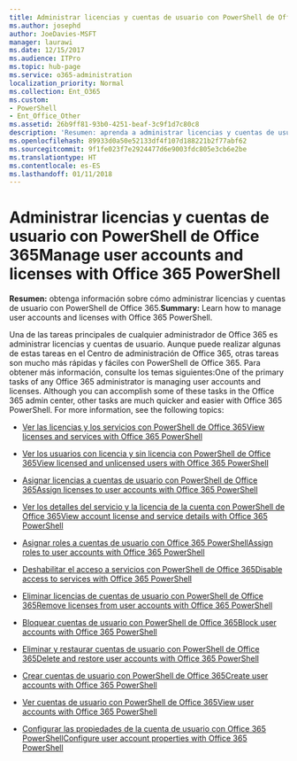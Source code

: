 ```yaml
---
title: Administrar licencias y cuentas de usuario con PowerShell de Office 365
ms.author: josephd
author: JoeDavies-MSFT
manager: laurawi
ms.date: 12/15/2017
ms.audience: ITPro
ms.topic: hub-page
ms.service: o365-administration
localization_priority: Normal
ms.collection: Ent_O365
ms.custom:
- PowerShell
- Ent_Office_Other
ms.assetid: 26b9ff81-93b0-4251-beaf-3c9f1d7c80c8
description: 'Resumen: aprenda a administrar licencias y cuentas de usuario con PowerShell de Office 365.'
ms.openlocfilehash: 89933d0a50e52133df4f107d188221b2f77abf62
ms.sourcegitcommit: 9f1fe023f7e2924477d6e9003fdc805e3cb6e2be
ms.translationtype: HT
ms.contentlocale: es-ES
ms.lasthandoff: 01/11/2018
---
```

# <a name="manage-user-accounts-and-licenses-with-office-365-powershell"></a><span data-ttu-id="f5067-103">Administrar licencias y cuentas de usuario con PowerShell de Office 365</span><span class="sxs-lookup"><span data-stu-id="f5067-103">Manage user accounts and licenses with Office 365 PowerShell</span></span>

 <span data-ttu-id="f5067-104">**Resumen:** obtenga información sobre cómo administrar licencias y cuentas de usuario con PowerShell de Office 365.</span><span class="sxs-lookup"><span data-stu-id="f5067-104">**Summary:** Learn how to manage user accounts and licenses with Office 365 PowerShell.</span></span>
  
<span data-ttu-id="f5067-p101">Una de las tareas principales de cualquier administrador de Office 365 es administrar licencias y cuentas de usuario. Aunque puede realizar algunas de estas tareas en el Centro de administración de Office 365, otras tareas son mucho más rápidas y fáciles con PowerShell de Office 365. Para obtener más información, consulte los temas siguientes:</span><span class="sxs-lookup"><span data-stu-id="f5067-p101">One of the primary tasks of any Office 365 administrator is managing user accounts and licenses. Although you can accomplish some of these tasks in the Office 365 admin center, other tasks are much quicker and easier with Office 365 PowerShell. For more information, see the following topics:</span></span>
  
- [<span data-ttu-id="f5067-108">Ver las licencias y los servicios con PowerShell de Office 365</span><span class="sxs-lookup"><span data-stu-id="f5067-108">View licenses and services with Office 365 PowerShell</span></span>](view-licenses-and-services-with-office-365-powershell.md)
    
- [<span data-ttu-id="f5067-109">Ver los usuarios con licencia y sin licencia con PowerShell de Office 365</span><span class="sxs-lookup"><span data-stu-id="f5067-109">View licensed and unlicensed users with Office 365 PowerShell</span></span>](view-licensed-and-unlicensed-users-with-office-365-powershell.md)
    
- [<span data-ttu-id="f5067-110">Asignar licencias a cuentas de usuario con PowerShell de Office 365</span><span class="sxs-lookup"><span data-stu-id="f5067-110">Assign licenses to user accounts with Office 365 PowerShell</span></span>](assign-licenses-to-user-accounts-with-office-365-powershell.md)
    
- [<span data-ttu-id="f5067-111">Ver los detalles del servicio y la licencia de la cuenta con PowerShell de Office 365</span><span class="sxs-lookup"><span data-stu-id="f5067-111">View account license and service details with Office 365 PowerShell</span></span>](view-account-license-and-service-details-with-office-365-powershell.md)
    
- [<span data-ttu-id="f5067-112">Asignar roles a cuentas de usuario con Office 365 PowerShell</span><span class="sxs-lookup"><span data-stu-id="f5067-112">Assign roles to user accounts with Office 365 PowerShell</span></span>](assign-roles-to-user-accounts-with-office-365-powershell.md)
    
- [<span data-ttu-id="f5067-113">Deshabilitar el acceso a servicios con PowerShell de Office 365</span><span class="sxs-lookup"><span data-stu-id="f5067-113">Disable access to services with Office 365 PowerShell</span></span>](disable-access-to-services-with-office-365-powershell.md)
    
- [<span data-ttu-id="f5067-114">Eliminar licencias de cuentas de usuario con PowerShell de Office 365</span><span class="sxs-lookup"><span data-stu-id="f5067-114">Remove licenses from user accounts with Office 365 PowerShell</span></span>](remove-licenses-from-user-accounts-with-office-365-powershell.md)
    
- [<span data-ttu-id="f5067-115">Bloquear cuentas de usuario con PowerShell de Office 365</span><span class="sxs-lookup"><span data-stu-id="f5067-115">Block user accounts with Office 365 PowerShell</span></span>](block-user-accounts-with-office-365-powershell.md)
    
- [<span data-ttu-id="f5067-116">Eliminar y restaurar cuentas de usuario con PowerShell de Office 365</span><span class="sxs-lookup"><span data-stu-id="f5067-116">Delete and restore user accounts with Office 365 PowerShell</span></span>](delete-and-restore-user-accounts-with-office-365-powershell.md)
    
- [<span data-ttu-id="f5067-117">Crear cuentas de usuario con PowerShell de Office 365</span><span class="sxs-lookup"><span data-stu-id="f5067-117">Create user accounts with Office 365 PowerShell</span></span>](create-user-accounts-with-office-365-powershell.md)
    
- [<span data-ttu-id="f5067-118">Ver cuentas de usuario con PowerShell de Office 365</span><span class="sxs-lookup"><span data-stu-id="f5067-118">View user accounts with Office 365 PowerShell</span></span>](view-user-accounts-with-office-365-powershell.md)
    
- [<span data-ttu-id="f5067-119">Configurar las propiedades de la cuenta de usuario con Office 365 PowerShell</span><span class="sxs-lookup"><span data-stu-id="f5067-119">Configure user account properties with Office 365 PowerShell</span></span>](configure-user-account-properties-with-office-365-powershell.md)
    


